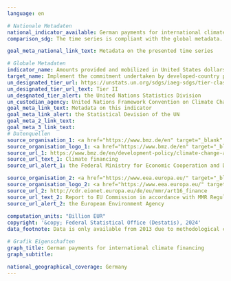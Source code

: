 ```yaml
---
language: en    

# Nationale Metadaten    
national_indicator_available: German payments for international climate financing    
comparison_sdg: The time series is compliant with the global metadata.    

goal_meta_national_link_text: Metadata on the presented time series    

# Globale Metadaten    
indicator_name: Amounts provided and mobilized in United States dollars per year in relation to the continued existing collective mobilization goal of the $100 billion commitment through to 2025    
target_name: Implement the commitment undertaken by developed-country parties to the United Nations Framework Convention on Climate Change to a goal of mobilizing jointly $100 billion annually by 2020 from all sources to address the needs of developing countries in the context of meaningful mitigation actions and transparency on implementation and fully operationalize the Green Climate Fund through its capitalization as soon as possible    
un_designated_tier_url: https://unstats.un.org/sdgs/iaeg-sdgs/tier-classification/    
un_designated_tier_url_text: Tier II    
un_desgnated_tier_alert: the United Nations Statistics Division    
un_custodian_agency: United Nations Framework Convention on Climate Change (UNFCCC)    
goal_meta_link_text: Metadata on this indicator    
goal_meta_link_alert: the Statistical Devision of the UN    
goal_meta_2_link_text:     
goal_meta_3_link_text:         
# Datenquellen
source_organisation_1: <a href="https://www.bmz.de/en" target="_blank" onclick="return confirm_alert('the Federal Ministry for Economic Cooperation and Development','En');"> Federal Ministry for Economic Cooperation and Development </a>
source_organisation_logo_1: <a href="https://www.bmz.de/en" target="_blank" onclick="return confirm_alert('the Federal Ministry for Economic Cooperation and Development','En');"><img src="https://sdg-indikatoren.de/public/OrgImgEn/bmz.png" alt="Logo bmz" style="height:60px; width:148px"/></a>
source_url_1: https://www.bmz.de/en/development-policy/climate-change-and-development/climate-financing
source_url_text_1: Climate financing
source_url_alert_1: the Federal Ministry for Economic Cooperation and Development

source_organisation_2: <a href="https://www.eea.europa.eu/" target="_blank" onclick="return confirm_alert('the European Environment Agency','En');"> European Environment Agency (EEA) </a>
source_organisation_logo_2: <a href="https://www.eea.europa.eu/" target="_blank" onclick="return confirm_alert('the European Environment Agency','En');"><img src="https://sdg-indikatoren.de/public/OrgImgEn/eea.png" alt="Logo eea" style="height:60px; width:148px"/></a>
source_url_2: http://cdr.eionet.europa.eu/de/eu/mmr/art16_finance
source_url_text_2: Report to EU Commission in accordance with MMR Regulation article 16
source_url_alert_2: the European Environment Agency
    
computation_units: "Billion EUR"    
copyright: '&copy; Federal Statistical Office (Destatis), 2024'    
data_footnote: Data is only available from 2013 due to methodological changes.    

# Grafik Eigenschaften    
graph_title: German payments for international climate financing
graph_subtitle:     

national_geographical_coverage: Germany    
---
```


<span></span>